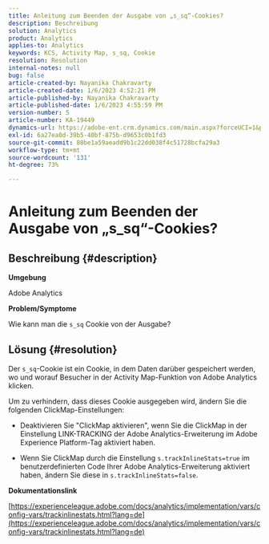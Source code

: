 ```yaml
---
title: Anleitung zum Beenden der Ausgabe von „s_sq“-Cookies?
description: Beschreibung
solution: Analytics
product: Analytics
applies-to: Analytics
keywords: KCS, Activity Map, s_sq, Cookie
resolution: Resolution
internal-notes: null
bug: false
article-created-by: Nayanika Chakravarty
article-created-date: 1/6/2023 4:52:21 PM
article-published-by: Nayanika Chakravarty
article-published-date: 1/6/2023 4:55:59 PM
version-number: 5
article-number: KA-19449
dynamics-url: https://adobe-ent.crm.dynamics.com/main.aspx?forceUCI=1&pagetype=entityrecord&etn=knowledgearticle&id=a8f5d877-e28d-ed11-81ac-6045bd006ce9
exl-id: 6a27ea0d-39b5-40bf-875b-d9653c0b1fd3
source-git-commit: 80be1a59aeadd9b1c22dd038f4c51728bcfa29a3
workflow-type: tm+mt
source-wordcount: '131'
ht-degree: 73%

---
```


# Anleitung zum Beenden der Ausgabe von „s_sq“-Cookies?

## Beschreibung {#description}


<b>Umgebung</b>

Adobe Analytics

<b>Problem/Symptome</b>

Wie kann man die `s_sq` Cookie von der Ausgabe?


## Lösung {#resolution}


Der `s_sq`-Cookie ist ein Cookie, in dem Daten darüber gespeichert werden, wo und worauf Besucher in der Activity Map-Funktion von Adobe Analytics klicken.

Um zu verhindern, dass dieses Cookie ausgegeben wird, ändern Sie die folgenden ClickMap-Einstellungen:

- Deaktivieren Sie &quot;ClickMap aktivieren&quot;, wenn Sie die ClickMap in der Einstellung LINK-TRACKING der Adobe Analytics-Erweiterung im Adobe Experience Platform-Tag aktiviert haben.

- Wenn Sie ClickMap durch die Einstellung `s.trackInlineStats=true` im benutzerdefinierten Code Ihrer Adobe Analytics-Erweiterung aktiviert haben, ändern Sie diese in `s.trackInlineStats=false`.

<b>Dokumentationslink</b>

[https://experienceleague.adobe.com/docs/analytics/implementation/vars/config-vars/trackinlinestats.html?lang=de](https://experienceleague.adobe.com/docs/analytics/implementation/vars/config-vars/trackinlinestats.html?lang=de)
